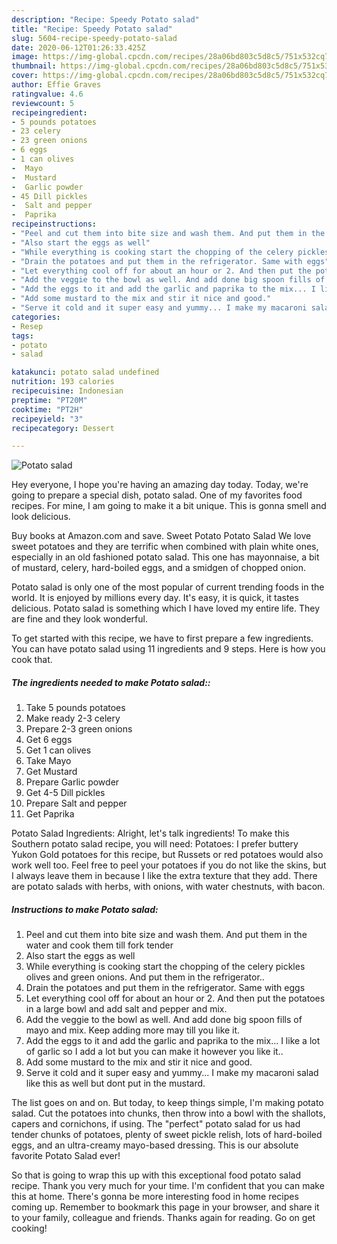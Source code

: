 ```yaml
---
description: "Recipe: Speedy Potato salad"
title: "Recipe: Speedy Potato salad"
slug: 5604-recipe-speedy-potato-salad
date: 2020-06-12T01:26:33.425Z
image: https://img-global.cpcdn.com/recipes/28a06bd803c5d8c5/751x532cq70/potato-salad-recipe-main-photo.jpg
thumbnail: https://img-global.cpcdn.com/recipes/28a06bd803c5d8c5/751x532cq70/potato-salad-recipe-main-photo.jpg
cover: https://img-global.cpcdn.com/recipes/28a06bd803c5d8c5/751x532cq70/potato-salad-recipe-main-photo.jpg
author: Effie Graves
ratingvalue: 4.6
reviewcount: 5
recipeingredient:
- 5 pounds potatoes
- 23 celery
- 23 green onions
- 6 eggs
- 1 can olives
-  Mayo
-  Mustard
-  Garlic powder
- 45 Dill pickles
-  Salt and pepper
-  Paprika
recipeinstructions:
- "Peel and cut them into bite size and wash them. And put them in the water and cook them till fork tender"
- "Also start the eggs as well"
- "While everything is cooking start the chopping of the celery pickles olives and green onions. And put them in the refrigerator.."
- "Drain the potatoes and put them in the refrigerator. Same with eggs"
- "Let everything cool off for about an hour or 2. And then put the potatoes in a large bowl and add salt and pepper and mix."
- "Add the veggie to the bowl as well. And add done big spoon fills of mayo and mix. Keep adding more may till you like it."
- "Add the eggs to it and add the garlic and paprika to the mix... I like a lot of garlic so I add a lot but you can make it however you like it.."
- "Add some mustard to the mix and stir it nice and good."
- "Serve it cold and it super easy and yummy... I make my macaroni salad like this as well but dont put in the mustard."
categories:
- Resep
tags:
- potato
- salad

katakunci: potato salad undefined
nutrition: 193 calories
recipecuisine: Indonesian
preptime: "PT20M"
cooktime: "PT2H"
recipeyield: "3"
recipecategory: Dessert

---
```



![Potato salad](https://img-global.cpcdn.com/recipes/28a06bd803c5d8c5/751x532cq70/potato-salad-recipe-main-photo.jpg)

Hey everyone, I hope you're having an amazing day today. Today, we're going to prepare a special dish, potato salad. One of my favorites food recipes. For mine, I am going to make it a bit unique. This is gonna smell and look delicious.

Buy books at Amazon.com and save. Sweet Potato Potato Salad We love sweet potatoes and they are terrific when combined with plain white ones, especially in an old fashioned potato salad. This one has mayonnaise, a bit of mustard, celery, hard-boiled eggs, and a smidgen of chopped onion.

Potato salad is only one of the most popular of current trending foods in the world. It is enjoyed by millions every day. It's easy, it is quick, it tastes delicious. Potato salad is something which I have loved my entire life. They are fine and they look wonderful.


To get started with this recipe, we have to first prepare a few ingredients. You can have potato salad using 11 ingredients and 9 steps. Here is how you cook that.

##### The ingredients needed to make Potato salad::

1. Take 5 pounds potatoes
1. Make ready 2-3 celery
1. Prepare 2-3 green onions
1. Get 6 eggs
1. Get 1 can olives
1. Take  Mayo
1. Get  Mustard
1. Prepare  Garlic powder
1. Get 4-5 Dill pickles
1. Prepare  Salt and pepper
1. Get  Paprika


Potato Salad Ingredients: Alright, let&#39;s talk ingredients! To make this Southern potato salad recipe, you will need: Potatoes: I prefer buttery Yukon Gold potatoes for this recipe, but Russets or red potatoes would also work well too. Feel free to peel your potatoes if you do not like the skins, but I always leave them in because I like the extra texture that they add. There are potato salads with herbs, with onions, with water chestnuts, with bacon. 

##### Instructions to make Potato salad:

1. Peel and cut them into bite size and wash them. And put them in the water and cook them till fork tender
1. Also start the eggs as well
1. While everything is cooking start the chopping of the celery pickles olives and green onions. And put them in the refrigerator..
1. Drain the potatoes and put them in the refrigerator. Same with eggs
1. Let everything cool off for about an hour or 2. And then put the potatoes in a large bowl and add salt and pepper and mix.
1. Add the veggie to the bowl as well. And add done big spoon fills of mayo and mix. Keep adding more may till you like it.
1. Add the eggs to it and add the garlic and paprika to the mix... I like a lot of garlic so I add a lot but you can make it however you like it..
1. Add some mustard to the mix and stir it nice and good.
1. Serve it cold and it super easy and yummy... I make my macaroni salad like this as well but dont put in the mustard.


The list goes on and on. But today, to keep things simple, I&#39;m making potato salad. Cut the potatoes into chunks, then throw into a bowl with the shallots, capers and cornichons, if using. The &#34;perfect&#34; potato salad for us had tender chunks of potatoes, plenty of sweet pickle relish, lots of hard-boiled eggs, and an ultra-creamy mayo-based dressing. This is our absolute favorite Potato Salad ever! 

So that is going to wrap this up with this exceptional food potato salad recipe. Thank you very much for your time. I'm confident that you can make this at home. There's gonna be more interesting food in home recipes coming up. Remember to bookmark this page in your browser, and share it to your family, colleague and friends. Thanks again for reading. Go on get cooking!
